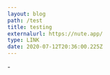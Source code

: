 ```yaml
---
layout: blog
path: /test
title: testing
externalurl: https://nute.app/
type: LINK
date: 2020-07-12T20:36:00.225Z
---
```

\-